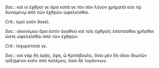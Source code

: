 

*Soc.*: καὶ οἱ ἐχθροί γε ἄρα κατά γε τὸν σὸν λόγον χρήματά εἰσι τῷ δυναμένῳ ἀπὸ τῶν ἐχθρῶν ὠφελεῖσθαι.



*Crit.*: ἐμοὶ γοῦν δοκεῖ.



*Soc.*: οἰκονόμου ἄρα ἐστὶν ἀγαθοῦ καὶ τοῖς ἐχθροῖς ἐπίστασθαι χρῆσθαι ὥστε ὠφελεῖσθαι ἀπὸ τῶν ἐχθρῶν.



*Crit.*: ἰσχυρότατά γε.



*Soc.*: καὶ γὰρ δὴ ὁρᾷς, ἔφη, ὦ Κριτόβουλε, ὅσοι μὲν δὴ οἶκοι ἰδιωτῶν ηὐξημένοι εἰσὶν ἀπὸ πολέμου, ὅσοι δὲ τυράννων.